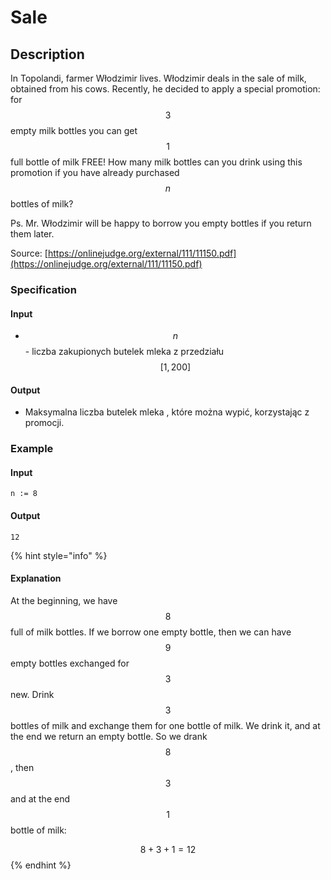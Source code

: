 # Sale

## Description

In Topolandi, farmer Włodzimir lives. 
Włodzimir deals in the sale of milk, obtained from his cows.
Recently, he decided to apply a special promotion: for $$3$$ empty milk bottles you can get $$1$$ full bottle of milk FREE!
How many milk bottles can you drink using this promotion if you have already purchased $$n$$ bottles of milk?

Ps. Mr. Włodzimir will be happy to borrow you empty bottles if you return them later.

Source: [https://onlinejudge.org/external/111/11150.pdf](https://onlinejudge.org/external/111/11150.pdf)

### Specification

#### Input

* $$n$$ - liczba zakupionych butelek mleka z przedziału$$[1,200]$$

#### Output

* Maksymalna liczba butelek mleka , które można wypić, korzystając z promocji. 

### Example

#### Input

```
n := 8
```

#### Output

```
12
```

{% hint style="info" %}
#### Explanation

At the beginning, we have $$8$$ full of milk bottles.
If we borrow one empty bottle, then we can have $$9$$ empty bottles exchanged for $$3$$ new.
Drink $$3$$ bottles of milk and exchange them for one bottle of milk. 
We drink it, and at the end we return an empty bottle.
So we drank $$8$$, then $$3$$ and at the end $$1$$ bottle of milk:

$$8+3+1=12$$ 
{% endhint %}
